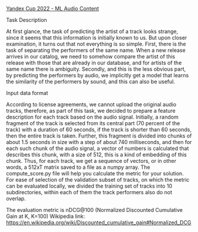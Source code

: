 [Yandex Cup 2022 - ML Audio Content](https://contest.yandex.ru/contest/41617/problems/)

Task Description

At first glance, the task of predicting the artist of a track looks strange, since it seems that this information is initially known to us. But upon closer examination, it turns out that not everything is so simple. First, there is the task of separating the performers of the same name. When a new release arrives in our catalog, we need to somehow compare the artist of this release with those that are already in our database, and for artists of the same name there is ambiguity. Secondly, and this is the less obvious part, by predicting the performers by audio, we implicitly get a model that learns the similarity of the performers by sound, and this can also be useful.

Input data format

According to license agreements, we cannot upload the original audio tracks, therefore, as part of this task, we decided to prepare a feature description for each track based on the audio signal. Initially, a random fragment of the track is selected from its central part (70 percent of the track) with a duration of 60 seconds, if the track is shorter than 60 seconds, then the entire track is taken. Further, this fragment is divided into chunks of about 1.5 seconds in size with a step of about 740 milliseconds, and then for each such chunk of the audio signal, a vector of numbers is calculated that describes this chunk, with a size of 512, this is a kind of embedding of this chunk. Thus, for each track, we get a sequence of vectors, or in other words, a 512xT matrix saved to a file as a numpy array. 
The compute_score.py file will help you calculate the metric for your solution. For ease of selection of the validation subset of tracks, on which the metric can be evaluated locally, we divided the training set of tracks into 10 subdirectories, within each of them the track performers also do not overlap.

The evaluation metric is nDCG@100 (Normalized Discounted Cumulative Gain at K, K=100)
Wikipedia link: https://en.wikipedia.org/wiki/Discounted_cumulative_gain#Normalized_DCG
